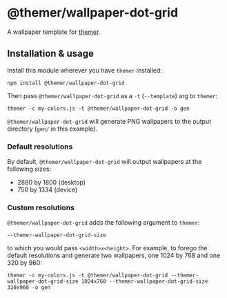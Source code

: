 # @themer/wallpaper-dot-grid

A wallpaper template for [themer](https://github.com/mjswensen/themer).

## Installation & usage

Install this module wherever you have `themer` installed:

    npm install @themer/wallpaper-dot-grid

Then pass `@themer/wallpaper-dot-grid` as a `-t` (`--template`) arg to `themer`:

    themer -c my-colors.js -t @themer/wallpaper-dot-grid -o gen

`@themer/wallpaper-dot-grid` will generate PNG wallpapers to the output directory (`gen/` in this example).

### Default resolutions

By default, `@themer/wallpaper-dot-grid` will output wallpapers at the following sizes:

* 2880 by 1800 (desktop)
* 750 by 1334 (device)

### Custom resolutions

`@themer/wallpaper-dot-grid` adds the following argument to `themer`:

    --themer-wallpaper-dot-grid-size

to which you would pass `<width>x<height>`. For example, to forego the default resolutions and generate two wallpapers, one 1024 by 768 and one 320 by 960:

    themer -c my-colors.js -t @themer/wallpaper-dot-grid --themer-wallpaper-dot-grid-size 1024x768 --themer-wallpaper-dot-grid-size 320x960 -o gen

